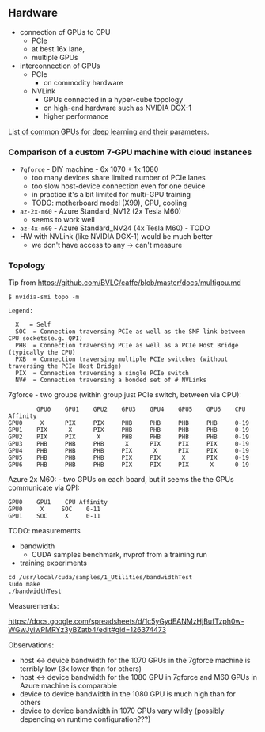 ## Hardware

- connection of GPUs to CPU
    - PCIe
    - at best 16x lane,
    - multiple GPUs
- interconnection of GPUs
    - PCIe
        - on commodity hardware
    - NVLink
        - GPUs connected in a hyper-cube topology
        - on high-end hardware such as NVIDIA DGX-1
        - higher performance

[List of common GPUs for deep learning and their parameters](https://docs.google.com/spreadsheets/d/1pQNWTLfsBmclB3lojc5DHPZCRoKATjNqDA1Sbwq4zeE/edit#gid=0).

### Comparison of a custom 7-GPU machine with cloud instances

- `7gforce` - DIY machine - 6x 1070 + 1x 1080
    - too many devices share limited number of PCIe lanes
    - too slow host-device connection even for one device
    - in practice it's a bit limited for multi-GPU training
    - TODO: motherboard model (X99), CPU, cooling
- `az-2x-m60` - Azure Standard_NV12 (2x Tesla M60)
    - seems to work well
- `az-4x-m60` - Azure Standard_NV24 (4x Tesla M60) - TODO
- HW with NVLink (like NVIDIA DGX-1) would be much better
    - we don't have access to any -> can't measure

### Topology

Tip from https://github.com/BVLC/caffe/blob/master/docs/multigpu.md

```
$ nvidia-smi topo -m
```

```text
Legend:

  X   = Self
  SOC  = Connection traversing PCIe as well as the SMP link between CPU sockets(e.g. QPI)
  PHB  = Connection traversing PCIe as well as a PCIe Host Bridge (typically the CPU)
  PXB  = Connection traversing multiple PCIe switches (without traversing the PCIe Host Bridge)
  PIX  = Connection traversing a single PCIe switch
  NV#  = Connection traversing a bonded set of # NVLinks
```

7gforce - two groups (within group just PCIe switch, between via CPU):
```text
        GPU0    GPU1    GPU2    GPU3    GPU4    GPU5    GPU6    CPU Affinity
GPU0     X      PIX     PIX     PHB     PHB     PHB     PHB     0-19
GPU1    PIX      X      PIX     PHB     PHB     PHB     PHB     0-19
GPU2    PIX     PIX      X      PHB     PHB     PHB     PHB     0-19
GPU3    PHB     PHB     PHB      X      PIX     PIX     PIX     0-19
GPU4    PHB     PHB     PHB     PIX      X      PIX     PIX     0-19
GPU5    PHB     PHB     PHB     PIX     PIX      X      PIX     0-19
GPU6    PHB     PHB     PHB     PIX     PIX     PIX      X      0-19
```

Azure 2x M60: - two GPUs on each board, but it seems the the GPUs communicate via QPI:
```text
GPU0    GPU1    CPU Affinity
GPU0     X     SOC    0-11
GPU1    SOC     X     0-11
```

TODO: measurements
- bandwidth
    - CUDA samples benchmark, nvprof from a training run
- training experiments

```
cd /usr/local/cuda/samples/1_Utilities/bandwidthTest
sudo make
./bandwidthTest
```

Measurements:

https://docs.google.com/spreadsheets/d/1c5yGydEANMzHjBufTzph0w-WGwJyiwPMRYz3yBZatb4/edit#gid=126374473

Observations:

- host <-> device bandwidth for the 1070 GPUs in the 7gforce machine is terribly low (8x lower than for others)
- host <-> device bandwidth for the 1080 GPU in 7gforce and M60 GPUs in Azure machine is comparable
- device to device bandwidth in the 1080 GPU is much high than for others
- device to device bandwidth in 1070 GPUs vary wildly (possibly depending on runtime configuration???)
